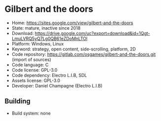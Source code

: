 # Gilbert and the doors

- Home: https://sites.google.com/view/gilbert-and-the-doors
- State: mature, inactive since 2018
- Download: https://drive.google.com/uc?export=download&id=1Qgt-LmuLVRQ5yQ7Lg0QB61eZDoMnLTOl
- Platform: Windows, Linux
- Keyword: strategy, open content, side-scrolling, platform, 2D
- Code repository: https://gitlab.com/osgames/gilbert-and-the-doors.git (import of sources)
- Code language: C
- Code license: GPL-3.0
- Code dependency: Electro L.I.B, SDL
- Assets license: GPL-3.0
- Developer: Daniel Champagne (Electro L.I.B)

## Building

- Build system: none
